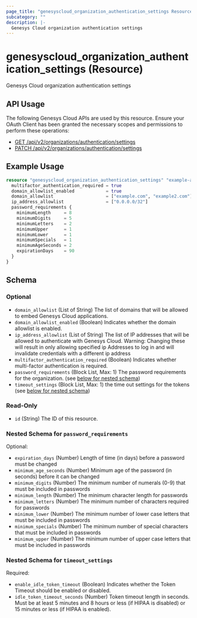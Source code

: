 ```yaml
---
page_title: "genesyscloud_organization_authentication_settings Resource - terraform-provider-genesyscloud"
subcategory: ""
description: |-
  Genesys Cloud organization authentication settings
---
```

# genesyscloud_organization_authentication_settings (Resource)

Genesys Cloud organization authentication settings

## API Usage
The following Genesys Cloud APIs are used by this resource. Ensure your OAuth Client has been granted the necessary scopes and permissions to perform these operations:

* [GET /api/v2/organizations/authentication/settings](https://developer.genesys.cloud/devapps/api-explorer#get-api-v2-organizations-authentication-settings)
* [PATCH /api/v2/organizations/authentication/settings](https://developer.genesys.cloud/devapps/api-explorer#patch-api-v2-organizations-authentication-settings)

## Example Usage

```terraform
resource "genesyscloud_organization_authentication_settings" "example-authentication-settings" {
  multifactor_authentication_required = true
  domain_allowlist_enabled            = true
  domain_allowlist                    = ["example.com", "example2.com"]
  ip_address_allowlist                = ["0.0.0.0/32"]
  password_requirements {
    minimumLength     = 8
    minimumDigits     = 5
    minimumLetters    = 2
    minimumUpper      = 1
    minimumLower      = 1
    minimumSpecials   = 1
    minimumAgeSeconds = 2
    expirationDays    = 90
  }
}
```

<!-- schema generated by tfplugindocs -->
## Schema

### Optional

- `domain_allowlist` (List of String) The list of domains that will be allowed to embed Genesys Cloud applications.
- `domain_allowlist_enabled` (Boolean) Indicates whether the domain allowlist is enabled.
- `ip_address_allowlist` (List of String) The list of IP addresses that will be allowed to authenticate with Genesys Cloud. Warning: Changing these will result in only allowing specified ip Addresses to log in and will invalidate credentials with a different ip address
- `multifactor_authentication_required` (Boolean) Indicates whether multi-factor authentication is required.
- `password_requirements` (Block List, Max: 1) The password requirements for the organization. (see [below for nested schema](#nestedblock--password_requirements))
- `timeout_settings` (Block List, Max: 1) the time out settings for the tokens (see [below for nested schema](#nestedblock--timeout_settings))

### Read-Only

- `id` (String) The ID of this resource.

<a id="nestedblock--password_requirements"></a>
### Nested Schema for `password_requirements`

Optional:

- `expiration_days` (Number) Length of time (in days) before a password must be changed
- `minimum_age_seconds` (Number) Minimum age of the password (in seconds) before it can be changed
- `minimum_digits` (Number) The minimum number of numerals (0-9) that must be included in passwords
- `minimum_length` (Number) The minimum character length for passwords
- `minimum_letters` (Number) The minimum number of characters required for passwords
- `minimum_lower` (Number) The minimum number of lower case letters that must be included in passwords
- `minimum_specials` (Number) The minimum number of special characters that must be included in passwords
- `minimum_upper` (Number) The minimum number of upper case letters that must be included in passwords


<a id="nestedblock--timeout_settings"></a>
### Nested Schema for `timeout_settings`

Required:

- `enable_idle_token_timeout` (Boolean) Indicates whether the Token Timeout should be enabled or disabled.
- `idle_token_timeout_seconds` (Number) Token timeout length in seconds. Must be at least 5 minutes and 8 hours or less (if HIPAA is disabled) or 15 minutes or less (if HIPAA is enabled).

